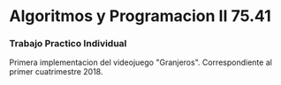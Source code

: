 # Algoritmos y Programacion II 75.41
### Trabajo Practico Individual

Primera implementacion del videojuego "Granjeros". Correspondiente al primer cuatrimestre 2018.
